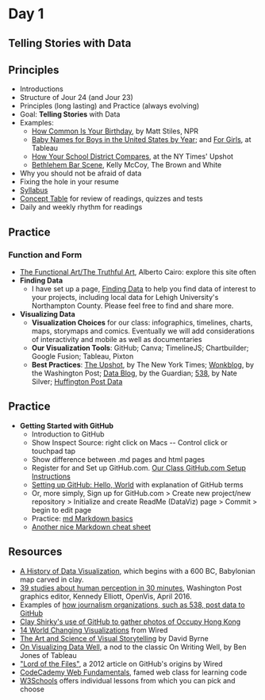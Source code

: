 # Day 1
## Telling Stories with Data

## Principles

- Introductions
- Structure of Jour 24 (and Jour 23)
- Principles (long lasting) and Practice (always evolving)
- Goal: **Telling Stories** with Data
- Examples: 
  - [How Common Is Your Birthday](http://thedailyviz.com/2012/05/12/how-common-is-your-birthday/), by Matt Stiles, NPR
  - [Baby Names for Boys in the United States by Year](https://public.tableau.com/profile/publish/analysis_17/Tableaudebord1#!/publish-confirm); and [For Girls](https://public.tableau.com/profile/jewel.loree#!/vizhome/babynames_1/Dashboard2), at Tableau
  - [How Your School District Compares](http://www.nytimes.com/interactive/2016/04/29/upshot/money-race-and-success-how-your-school-district-compares.html?em_pos=small&emc=edit_up_20160429&nl=upshot&nl_art=0&nlid=724199&ref=img&te=1&_r=0), at the NY Times' Upshot 
  - [Bethlehem Bar Scene](http://thebrownandwhite.com/2016/09/29/lehigh-students-bethlehem-bar-scene/), Kelly McCoy, The Brown and White
- Why you should not be afraid of data
- Fixing the hole in your resume
- [Syllabus](https://github.com/jacklule/DataViz-Syllabus/blob/master/Syllabus.md)
- [Concept Table](https://github.com/jacklule/DataViz-Syllabus/blob/master/ConceptTable.md) for review of readings, quizzes and tests
- Daily and weekly rhythm for readings

## Practice

### Function and Form

- [The Functional Art/The Truthful Art](http://www.thefunctionalart.com/), Alberto Cairo: explore this site often
- **Finding Data**
  - I have set up a page, [Finding Data](https://github.com/jacklule/DataViz-Syllabus/blob/master/Finding%20Data.md) to help you find data of interest to your projects, including local data for Lehigh University's Northampton County. Please feel free to find and share more.
- **Visualizing Data**
  - **Visualization Choices** for our class: infographics, timelines, charts, maps, storymaps and comics. Eventually we will add considerations of interactivity and mobile as well as documentaries
  - **Our Visualization Tools**: GitHub; Canva; TimelineJS; Chartbuilder; Google Fusion; Tableau, Pixton
  - **Best Practices**: [The Upshot](http://www.nytimes.com/interactive/2015/04/22/upshot/happy-birthday-upshot.html?_r=0), by The New York Times; [Wonkblog](https://www.washingtonpost.com/news/wonk/), by the Washington Post; [Data Blog](http://www.theguardian.com/data), by the Guardian; [538](http://fivethirtyeight.com/), by Nate Silver; [Huffington Post Data](http://data.huffingtonpost.com/)

## Practice 
- **Getting Started with GitHub**
  -   Introduction to GitHub
  -   Show Inspect Source: right click on Macs -- Control click or touchpad tap
  -   Show difference between .md pages and html pages
  -   Register for and Set up GitHub.com. [Our Class GitHub.com Setup Instructions](https://github.com/jacklule/DataViz-Syllabus/blob/master/GitHubSetUp.md)
  -   [Setting up GitHub: Hello, World](https://guides.github.com/activities/hello-world/) with explanation of GitHub terms
  -   Or, more simply, Sign up for GitHub.com > Create new project/new repository > Initialize and create ReadMe (DataViz) page > Commit > begin to edit page
  -   Practice: [md Markdown basics](https://help.github.com/articles/basic-writing-and-formatting-syntax/)
  -   [Another nice Markdown cheat sheet](http://assemble.io/docs/Cheatsheet-Markdown.html)

## Resources

- [A History of Data Visualization](http://data-art.net/resources/history_of_vis.php), which begins with a 600 BC, Babylonian map carved in clay.
- [39 studies about human perception in 30 minutes](https://medium.com/@kennelliott/39-studies-about-human-perception-in-30-minutes-4728f9e31a73#.ej4lsy3c5), Washington Post graphics editor, Kennedy Elliott, OpenVis, April 2016. 
- Examples of [how journalism organizations, such as 538, post data to GitHub](https://github.com/showcases/open-journalism)
- [Clay Shirky's use of GitHub to gather photos of Occupy Hong Kong](https://github.com/cshirky/occupyhongkong)
- [14 World Changing Visualizations](http://www.wired.com/2014/03/beautiful-science/) from Wired
- [The Art and Science of Visual Storytelling](https://www.brainpickings.org/2013/10/08/best-american-infographics-david-byrne/) by David Byrne
- [On Visualizing Data Well](http://dataremixed.com/2015/05/on-visualizing-data-well/), a nod to the classic On Writing Well, by Ben Jones of Tableau
- ["Lord of the Files"](http://www.wired.com/2012/02/github-2/), a 2012 article on GitHub's origins by Wired
- [CodeCademy Web Fundamentals](http://www.codecademy.com/), famed web class for learning code
- [W3Schools](http://www.w3schools.com/) offers individual lessons from which you can pick and choose
